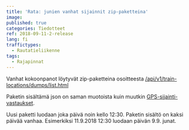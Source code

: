 ```yaml
---
title: 'Rata: junien vanhat sijainnit zip-paketteina'
image: 
published: true
categories: Tiedotteet
ref: 2018-09-11-2-release
lang: fi
traffictypes:
  - Rautatieliikenne
tags:
  - Rajapinnat
---
```


Vanhat kokoonpanot löytyvät zip-paketteina osoitteesta [/api/v1/train-locations/dumps/list.html](https://rata.digitraffic.fi/api/v1/train-locations/dumps/list.html)

Paketin sisältämä json on saman muotoista kuin muutkin [GPS-sijainti-vastaukset](#gps-sijainnit).

Uusi paketti luodaan joka päivä noin kello 12:30. Paketin sisältö on kaksi päivää vanhaa. Esimerkiksi 11.9.2018 12:30 luodaan päivän 9.9. junat. 